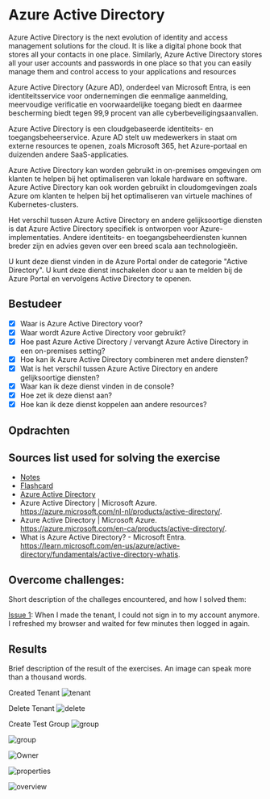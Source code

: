 # Azure Active Directory

Azure Active Directory is the next evolution of identity and access management solutions for the cloud. It is like a digital phone book that stores all your contacts in one place. Similarly, Azure Active Directory stores all your user accounts and passwords in one place so that you can easily manage them and control access to your applications and resources

Azure Active Directory (Azure AD), onderdeel van Microsoft Entra, is een identiteitsservice voor ondernemingen die eenmalige aanmelding, meervoudige verificatie en voorwaardelijke toegang biedt en daarmee bescherming biedt tegen 99,9 procent van alle cyberbeveiligingsaanvallen.

Azure Active Directory is een cloudgebaseerde identiteits- en toegangsbeheerservice. Azure AD stelt uw medewerkers in staat om externe resources te openen, zoals Microsoft 365, het Azure-portaal en duizenden andere SaaS-applicaties.

Azure Active Directory kan worden gebruikt in on-premises omgevingen om klanten te helpen bij het optimaliseren van lokale hardware en software. Azure Active Directory kan ook worden gebruikt in cloudomgevingen zoals Azure om klanten te helpen bij het optimaliseren van virtuele machines of Kubernetes-clusters.

Het verschil tussen Azure Active Directory en andere gelijksoortige diensten is dat Azure Active Directory specifiek is ontworpen voor Azure-implementaties. Andere identiteits- en toegangsbeheerdiensten kunnen breder zijn en advies geven over een breed scala aan technologieën.

U kunt deze dienst vinden in de Azure Portal onder de categorie "Active Directory". U kunt deze dienst inschakelen door u aan te melden bij de Azure Portal en vervolgens Active Directory te openen.

## Bestudeer

- [x] Waar is Azure Active Directory voor?
- [x] Waar wordt Azure Active Directory voor gebruikt?
- [x] Hoe past Azure Active Directory / vervangt Azure Active Directory in een on-premises setting?
- [x] Hoe kan ik Azure Active Directory combineren met andere diensten?
- [x] Wat is het verschil tussen Azure Active Directory en andere gelijksoortige diensten?
- [x] Waar kan ik deze dienst vinden in de console?
- [x] Hoe zet ik deze dienst aan?
- [x] Hoe kan ik deze dienst koppelen aan andere resources?

## Opdrachten

## Sources list used for solving the exercise

- [Notes]()
- [Flashcard]()
- [Azure Active Directory](https://www.youtube.com/watch?v=AtAb_8Av4iU)
- Azure Active Directory | Microsoft Azure. https://azure.microsoft.com/nl-nl/products/active-directory/.
- Azure Active Directory | Microsoft Azure. https://azure.microsoft.com/en-ca/products/active-directory/.
- What is Azure Active Directory? - Microsoft Entra. https://learn.microsoft.com/en-us/azure/active-directory/fundamentals/active-directory-whatis.

## Overcome challenges:

Short description of the challeges encountered, and how I solved them:

[Issue 1](https://github.com/techgrounds/techgrounds-anj-dtmr/blob/main/00_includes/week-6-includes/issue1.png): When I made the tenant, I could not sign in to my account anymore. I refreshed my browser and waited for few minutes then logged in again.


## Results

Brief description of the result of the exercises. An image can speak more than a thousand words.


Created Tenant
![tenant](https://github.com/techgrounds/techgrounds-anj-dtmr/blob/main/00_includes/week-6-includes/create-tenant.png)

Delete Tenant
![delete](https://github.com/techgrounds/techgrounds-anj-dtmr/blob/main/00_includes/week-6-includes/delete-tenant.png)


Create Test Group
![group](https://github.com/techgrounds/techgrounds-anj-dtmr/blob/main/00_includes/week-6-includes/testgroup.png)

![group](https://github.com/techgrounds/techgrounds-anj-dtmr/blob/main/00_includes/week-6-includes/group-members.png)

![Owner](https://github.com/techgrounds/techgrounds-anj-dtmr/blob/main/00_includes/week-6-includes/group-owner.png)

![properties](https://github.com/techgrounds/techgrounds-anj-dtmr/blob/main/00_includes/week-6-includes/group-prop.png)

![overview](https://github.com/techgrounds/techgrounds-anj-dtmr/blob/main/00_includes/week-6-includes/grp-overview.png)
